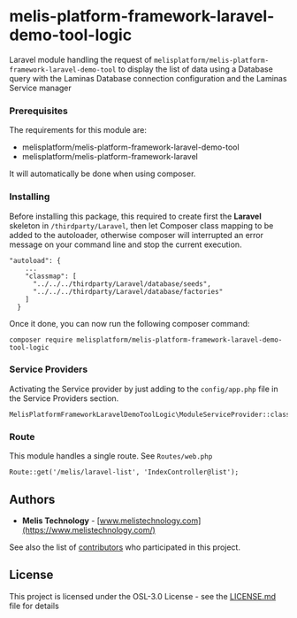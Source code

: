 # melis-platform-framework-laravel-demo-tool-logic

Laravel module handling the request of ``melisplatform/melis-platform-framework-laravel-demo-tool``
to display the list of data using a Database query with the Laminas Database connection configuration 
and the Laminas Service manager

### Prerequisites
The requirements for this module are:
 * melisplatform/melis-platform-framework-laravel-demo-tool 
 * melisplatform/melis-platform-framework-laravel
 
It will automatically be done when using composer.

### Installing
Before installing this package, this required to create first the **Laravel** skeleton in ``/thirdparty/Laravel``,
then let Composer class mapping to be added to the autoloader, otherwise composer will interrupted 
an error message on your command line and stop the current execution.
```
"autoload": {
    ...
    "classmap": [
      "../../../thirdparty/Laravel/database/seeds",
      "../../../thirdparty/Laravel/database/factories"
    ]
  }
```
Once it done, you can now run the following composer command:
   
```
composer require melisplatform/melis-platform-framework-laravel-demo-tool-logic
```
### Service Providers
Activating the Service provider by just adding to the ``config/app.php`` file in the 
Service Providers section.
```
MelisPlatformFrameworkLaravelDemoToolLogic\ModuleServiceProvider::class
```

### Route
This module handles a single route. See ``Routes/web.php``
```
Route::get('/melis/laravel-list', 'IndexController@list');
```

## Authors

* **Melis Technology** - [www.melistechnology.com](https://www.melistechnology.com/)

See also the list of [contributors](https://github.com/melisplatform/melis-core/contributors) who participated in this project.


## License

This project is licensed under the OSL-3.0 License - see the [LICENSE.md](LICENSE.md) file for details
